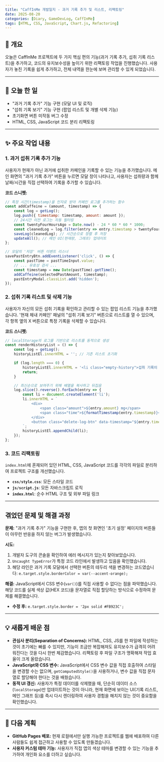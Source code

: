 ```yaml
---
title: "CaffInMe 개발일지 - 과거 기록 추가 및 리스트, 리팩토링"
date: 2025-08-20
categories: [Diary, GameDevLog, CaffInMe]
tags: [HTML, CSS, JavaScript, Chart.js, Refactoring]
---
```


## 👋 개요

오늘은 CaffInMe 프로젝트에 두 가지 핵심 편의 기능(과거 기록 추가, 섭취 기록 리스트)을 추가하고, 코드의 유지보수성을 높이기 위한 리팩토링 작업을 진행했습니다. 사용자가 놓친 기록을 쉽게 추가하고, 전체 내역을 한눈에 보며 관리할 수 있게 되었습니다.

---

## 📝 오늘 한 일

- "과거 기록 추가" 기능 구현 (모달 UI 및 로직)
- "섭취 기록 보기" 기능 구현 (팝업 리스트 및 개별 삭제 기능)
- 초기화면 버튼 미작동 버그 수정
- HTML, CSS, JavaScript 코드 분리 리팩토링

---

## ✨ 주요 작업 내용

### 1. 과거 섭취 기록 추가 기능

사용자가 현재가 아닌 과거에 섭취한 카페인을 기록할 수 있는 기능을 추가했습니다. 메인 화면의 "과거 기록 추가" 버튼을 누르면 모달 창이 나타나고, 사용자는 섭취량과 함께 날짜/시간을 직접 선택하여 기록을 추가할 수 있습니다.

**코드 스니펫:**
```javascript
// 특정 시간(timestamp)을 인자로 받아 카페인 로그를 추가하는 함수
const addCaffeine = (amount, timestamp) => {
    const log = getLog();
    log.push({ timestamp: timestamp, amount: amount });
    // 24시간 이전 로그는 자동 필터링
    const twentyFourHoursAgo = Date.now() - 24 * 60 * 60 * 1000;
    const cleanedLog = log.filter(entry => entry.timestamp > twentyFourHoursAgo);
    saveLog(cleanedLog); // 시간순으로 정렬 후 저장
    updateAll(); // 메인 UI(현재량, 그래프) 업데이트
};

// 모달의 '저장' 버튼 이벤트 리스너
savePastEntryBtn.addEventListener('click', () => {
    const pastTime = pastTimeInput.value;
    // ... 유효성 검사 ...
    const timestamp = new Date(pastTime).getTime();
    addCaffeine(selectedPastAmount, timestamp);
    pastEntryModal.classList.add('hidden');
});
```

### 2. 섭취 기록 리스트 및 삭제 기능

사용자가 자신의 모든 섭취 기록을 확인하고 관리할 수 있는 팝업 리스트 기능을 추가했습니다. '현재 체내 카페인' 패널의 "섭취 기록 보기" 버튼으로 리스트를 열 수 있으며, 각 항목 옆의 X 버튼으로 특정 기록을 삭제할 수 있습니다.

**코드 스니펫:**
```javascript
// localStorage의 로그를 기반으로 리스트를 동적으로 생성
const renderHistoryList = () => {
    const log = getLog();
    historyListEl.innerHTML = ''; // 기존 리스트 초기화

    if (log.length === 0) {
        historyListEl.innerHTML = '<li class="empty-history">섭취 기록이 없습니다.</li>';
        return;
    }

    // 최신순으로 보여주기 위해 배열을 복사하고 뒤집음
    log.slice().reverse().forEach(entry => {
        const li = document.createElement('li');
        li.innerHTML = `
            <div>
                <span class="amount">${entry.amount} mg</span>
                <span class="time">${formatTimestamp(entry.timestamp)}</span>
            </div>
            <button class="delete-log-btn" data-timestamp="${entry.timestamp}">&times;</button>
        `;
        historyListEl.appendChild(li);
    });
};
```

### 3. 코드 리팩토링

`index.html`에 혼재되어 있던 HTML, CSS, JavaScript 코드를 각각의 파일로 분리하여 프로젝트 구조를 개선했습니다.
- **`css/style.css`**: 모든 스타일 코드
- **`js/script.js`**: 모든 자바스크립트 로직
- **`index.html`**: 순수 HTML 구조 및 외부 파일 링크

---

## 겪었던 문제 및 해결 과정

**문제:** "과거 기록 추가" 기능을 구현한 후, 앱의 첫 화면인 '초기 설정' 페이지의 버튼들이 아무런 반응을 하지 않는 버그가 발생했습니다.

**시도:**
1.  개발자 도구의 콘솔을 확인하여 에러 메시지가 있는지 찾아보았습니다.
2.  `Uncaught TypeError`가 특정 코드 라인에서 발생하고 있음을 확인했습니다.
3.  해당 라인은 과거 기록 모달에서 선택한 버튼의 테두리 색을 변경하는 코드였습니다: `e.target.style.borderColor = var(--accent-orange);`

**해결:** JavaScript에서 CSS 변수(`var()`)를 직접 사용할 수 없다는 점을 파악했습니다. 해당 코드를 실제 색상 값(HEX 코드)을 문자열로 직접 할당하는 방식으로 수정하여 문제를 해결했습니다.
- **수정 후:** `e.target.style.border = '2px solid #FB923C';`

---

## 💡 새롭게 배운 점

*   **관심사 분리(Separation of Concerns):** HTML, CSS, JS를 한 파일에 작성하는 것이 초기에는 빠를 수 있지만, 기능이 조금만 복잡해져도 유지보수가 급격히 어려워진다는 것을 다시 한번 체감했습니다. 리팩토링 후 파일 구조가 명확해져 작업 효율이 크게 올랐습니다.
*   **JavaScript와 CSS 변수:** JavaScript에서 CSS 변수 값을 직접 호출하여 스타일을 변경할 수는 없으며, `getComputedStyle()`을 사용하거나, 변수 값을 직접 문자열로 할당해야 한다는 것을 배웠습니다.
*   **동적 UI 갱신:** 사용자가 특정 데이터를 삭제했을 때, 단순히 데이터 소스(`localStorage`)만 업데이트하는 것이 아니라, 현재 화면에 보이는 UI(기록 리스트, 메인 그래프 등)를 즉시 다시 렌더링하여 사용자 경험을 해치지 않는 것이 중요함을 확인했습니다.

---

## 🚀 다음 계획

*   **GitHub Pages 배포:** 현재 로컬에서만 실행 가능한 프로젝트를 웹에 배포하여 다른 사람들도 쉽게 접근하고 사용할 수 있도록 만들겠습니다.
*   **사용자 커스텀 테마 기능:** 사용자가 직접 앱의 색상 테마를 변경할 수 있는 기능을 추가하여 개인화 요소를 더하고 싶습니다.
